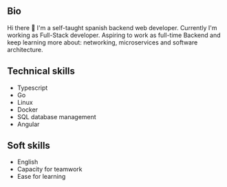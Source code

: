 ## Bio
Hi there 👋 I'm a self-taught spanish backend web developer. Currently I'm working as Full-Stack developer. Aspiring to work as full-time Backend and keep learning more about: networking, microservices and software architecture.

## Technical skills
- Typescript
- Go
- Linux
- Docker
- SQL database management
- Angular

## Soft skills
- English
- Capacity for teamwork
- Ease for learning
